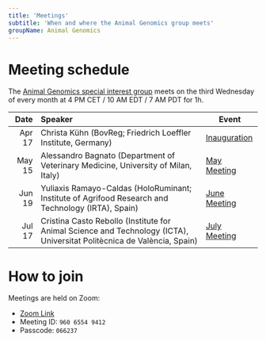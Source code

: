 ```yaml
---
title: 'Meetings'
subtitle: 'When and where the Animal Genomics group meets'
groupName: Animal Genomics
---
```


# Meeting schedule

The [Animal Genomics special interest group](/special-interest-groups/animal-genomics) meets on the third Wednesday
of every month at 4 PM CET / 10 AM EDT / 7 AM PDT for 1h.

|   Date | Speaker                                                                                                                 | Event                                                        |
| -----: | :---------------------------------------------------------------------------------------------------------------------- | ------------------------------------------------------------ |
| Apr 17 | Christa Kühn (BovReg; Friedrich Loeffler Institute, Germany)                                                            | [Inauguration](/events/2024/SIG_animalgenomics_inauguration) |
| May 15 | Alessandro Bagnato (Department of Veterinary Medicine, University of Milan, Italy)                                      | [May Meeting](/events/2024/SIG_animalgenomics_May)           |
| Jun 19 | Yuliaxis Ramayo-Caldas (HoloRuminant; Institute of Agrifood Research and Technology (IRTA), Spain)                      | [June Meeting](/events/2024/SIG_animalgenomics_June)         |
| Jul 17 | Cristina Casto Rebollo (Institute for Animal Science and Technology (ICTA), Universitat Politècnica de València, Spain) | [July Meeting](/events/2024/SIG_animalgenomics_July)         |

# How to join

Meetings are held on Zoom:

- [Zoom Link](https://rediris.zoom.us/j/96065549412?pwd=L2txanpQMEFTOWVLNmtIZyt6M3NnUT09)
- Meeting ID: `960 6554 9412`
- Passcode: `066237`

